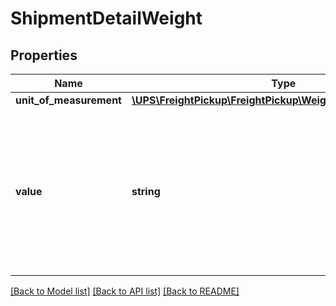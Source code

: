 # ShipmentDetailWeight

## Properties
Name | Type | Description | Notes
------------ | ------------- | ------------- | -------------
**unit_of_measurement** | [**\UPS\FreightPickup\FreightPickup\WeightUnitOfMeasurement**](WeightUnitOfMeasurement.md) |  | 
**value** | **string** | The value for the weight associated with the shipment. Valid characters: 0-9 and \&quot;.\&quot; (Decimal). Maximum of 2 digits after the decimal. | 

[[Back to Model list]](../../README.md#documentation-for-models) [[Back to API list]](../../README.md#documentation-for-api-endpoints) [[Back to README]](../../README.md)

